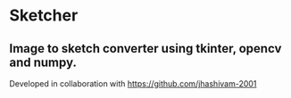 # Sketcher
## Image to sketch converter using tkinter, opencv and numpy.
Developed in collaboration with https://github.com/jhashivam-2001
